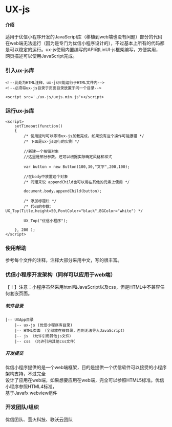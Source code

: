 # UX-js

#### 介绍
适用于优信小程序开发的JavaScript库（移植到web端也没有问题）部分的代码
<br />
在web端无法运行（因为是专门为优信小程序设计的），不过基本上所有的代码都
<br />
是可以稳定的运行。ux-js使用内置编写的API和LinUI-js框架编写，方便实用，
<br />
网页描述可以使用JavaScript完成。

### 引入ux-js库

    <!--此处为HTML注释，ux-js只能运行于HTML文件内-->
    <!--必须将ux-js目录于页面目录放置于同一个目录-->

    <script src='./ux-js/uxjs.min.js'></script>

### 运行ux-js库

    <script>
        setTimeout(function()
        {
            /* 使用延时可以等待ux-js加载完成，如果没有这个操作可能报错 */
            /* 下面是ux-js运行的实例 */

            //新建一个按钮对象
            //这里是部分参数，还可以根据实际确定风格和样式

            var button = new Button(100,30,"文字",200,100); 

            //在body中放置这个对象
            /* 同理来说 appendChild也可以用在其他的元素上使用 */

            document.body.appendChild(button);

            /* 添加标题栏 */
            /* 代码的参数: UX_Top(Title,height=50,FontColor="black",BGColor="white") */

            UX_Top("优信小程序");

        }, 200 );
    </script>

### 使用帮助
参考每个文件的注释，注释大部分采用中文，写的很丰富。

### 优信小程序开发架构（同样可以应用于web端）
【！】注意：小程序虽然采用html和JavaScript以及css，但是HTML中不兼容任何套嵌页面。

##### 软件目录

    |-- UXApp目录
        |-- ux-js (优信小程序库目录)
        |-- HTML页面 （全部放在根目录，否则无法导入JavaScript）
        |-- js （允许引用其他js文件）
        |-- css （允许引用其他css文件）

##### 开发提交
优信小程序提供的是一个web端框架，目的是提供一个优信软件可以接受的小程序架构支持，不过完全
<br />
设计了应用在web端，如果想要应用在web端，完全可以参照HTML5标准。优信小程序参照HTML4标准，
<br />
基于Javafx webview组件

### 开发团队/组织
优信团队、萤火科技、联沃云团队
